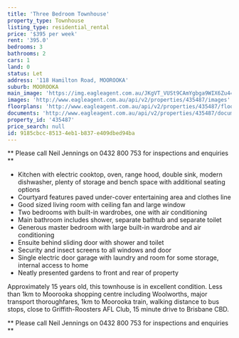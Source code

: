 ```yaml
---
title: 'Three Bedroom Townhouse'
property_type: Townhouse
listing_type: residential_rental
price: '$395 per week'
rent: '395.0'
bedrooms: 3
bathrooms: 2
cars: 1
land: 0
status: Let
address: '118 Hamilton Road, MOOROOKA'
suburb: MOOROOKA
main_image: 'https://img.eagleagent.com.au/JKgVT_VUSt9CAmYgbga9WIX6Zu4=/1280x854/smart/https://s3-us-west-2.amazonaws.com/eagleagent-orig/images/6824851/421762514-image-M.jpg'
images: 'http://www.eagleagent.com.au/api/v2/properties/435487/images'
floorplans: 'http://www.eagleagent.com.au/api/v2/properties/435487/floorplans'
documents: 'http://www.eagleagent.com.au/api/v2/properties/435487/documents'
property_id: '435487'
price_search: null
id: 9185cbcc-8513-4eb1-b837-e409dbed94ba
---
```

** Please call Neil Jennings on 0432 800 753 for inspections and enquiries **

*  Kitchen with electric cooktop, oven, range hood, double sink, modern dishwasher, plenty of storage and bench space with additional seating options
*  Courtyard features paved under-cover entertaining area and clothes line
*  Good sized living room with ceiling fan and large window
*  Two bedrooms with built-in wardrobes, one with air conditioning
*  Main bathroom includes shower, separate bathtub and separate toilet
*  Generous master bedroom with large built-in wardrobe and air conditioning
*  Ensuite behind sliding door with shower and toilet
*  Security and insect screens to all windows and door
*  Single electric door garage with laundry and room for some storage, internal access to home
*  Neatly presented gardens to front and rear of property

Approximately 15 years old, this townhouse is in excellent condition. Less than 1km to Moorooka shopping centre including Woolworths, major transport thoroughfares, 1km to Moorooka train, walking distance to bus stops, close to Griffith-Roosters AFL Club, 15 minute drive to Brisbane CBD.

** Please call Neil Jennings on 0432 800 753 for inspections and enquiries **